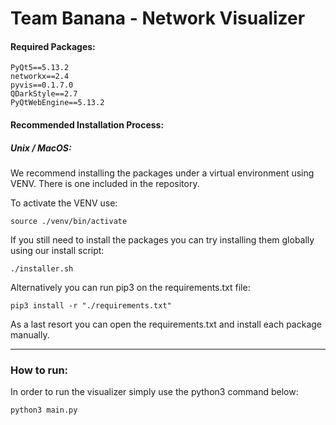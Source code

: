 # Team Banana - Network Visualizer
#### Required Packages:
```
PyQt5==5.13.2
networkx==2.4
pyvis==0.1.7.0
QDarkStyle==2.7
PyQtWebEngine==5.13.2
```
#### Recommended Installation Process:
##### Unix / MacOS:
We recommend installing the packages under a virtual environment using VENV. There is one included in the repository.

To activate the VENV use:
```
source ./venv/bin/activate
```

If you still need to install the packages you can try installing them globally using our install script:
```
./installer.sh
```
Alternatively you can run pip3 on the requirements.txt file:
```
pip3 install -r "./requirements.txt"
```
As a last resort you can open the requirements.txt and install each package manually.

---
### How to run:
In order to run the visualizer simply use the python3 command below:
```
python3 main.py
```
